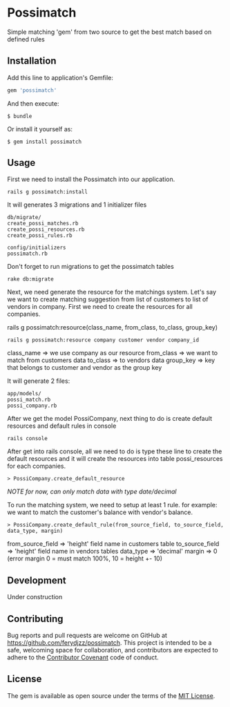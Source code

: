 # Possimatch

Simple matching 'gem' from two source to get the best match based on defined rules

## Installation

Add this line to application's Gemfile:

```ruby
gem 'possimatch'
```

And then execute:

    $ bundle

Or install it yourself as:

    $ gem install possimatch

## Usage

First we need to install the Possimatch into our application.

	rails g possimatch:install

It will generates 3 migrations and 1 initializer files

	db/migrate/
	create_possi_matches.rb
	create_possi_resources.rb
	create_possi_rules.rb

	config/initializers
	possimatch.rb

Don't forget to run migrations to get the possimatch tables

	rake db:migrate

Next, we need generate the resource for the matchings system. Let's say we want to create matching suggestion from list of customers to list of vendors in company.
First we need to create the resources for all companies.

rails g possimatch:resource(class_name, from_class, to_class, group_key)

	rails g possimatch:resource company customer vendor company_id

class_name => we use company as our resource
from_class => we want to match from customers data
to_class   => to vendors data
group_key  => key that belongs to customer and vendor as the group key

It will generate 2 files:

	app/models/
	possi_match.rb
	possi_company.rb

After we get the model PossiCompany, next thing to do is create default resources and default rules in console

	rails console

After get into rails console, all we need to do is type these line to create the default resources and it will create the resources into table possi_resources for each companies.
	
	> PossiCompany.create_default_resource

*NOTE*
*for now, can only match data with type date/decimal*

To run the matching system, we need to setup at least 1 rule. for example: we want to match the customer's balance with vendor's balance.

	> PossiCompany.create_default_rule(from_source_field, to_source_field, data_type, margin)

from_source_field 	=> 'height' field name in customers table
to_source_field		=> 'height' field name in vendors tables
data_type			=> 'decimal'
margin				=> 0 (error margin 0 = must match 100%, 10 = height +- 10)

## Development

Under construction

## Contributing

Bug reports and pull requests are welcome on GitHub at https://github.com/ferydjzz/possimatch. This project is intended to be a safe, welcoming space for collaboration, and contributors are expected to adhere to the [Contributor Covenant](http://contributor-covenant.org) code of conduct.


## License

The gem is available as open source under the terms of the [MIT License](http://opensource.org/licenses/MIT).

